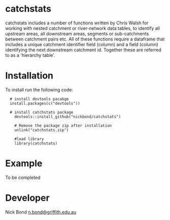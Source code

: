 <!-- README.md is generated from README.Rmd. Please edit that file -->
catchstats
==========

catchstats includes a number of functions written by Chris Walsh for working with nested catchment or river-network data tables, to identify all upstream areas, all downstream areas, segments or sub-catchments between catchment pairs etc. All of these functions require a dataframe that includes a unique catchment identifier field (column) and a field (column) identifying the next downstream catchment id. Together these are referred to as a 'hierarchy table'.

Installation
============

To install run the following code:

      # install devtools pacakge
      install.packages(c("devtools"))

      # install catchstats package
        devtools::install_github("nickbond/catchstats")

        # Remove the package zip after installation
        unlink("catchstats.zip")
        
        #load library
        library(catchstats)

Example
=======

To be completed

<!--  The code below produces the following plot for Cooper Creek, a highly ephemeral river in western Queensland, Australia. The function uses geom_raster() from the ggplot2 package. Addtional options are available (see ?ctf_heatmap for details). -->
<!-- ``` -->
<!--  library(hydrostats) -->
<!--  library(hydroplots) -->
<!--  data(Cooper) -->
<!--  ctf_heatmap(Cooper) -->
<!-- ```  -->
<!-- ![Alt tag](https://github.com/nickbond/hydroplots/raw/master/ctf_heatmap.png "CTF Heatmap") -->
Developer
=========

Nick Bond <n.bond@griffith.edu.au>
